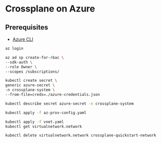 # Crossplane on Azure

## Prerequisites

- [Azure CLI](https://docs.microsoft.com/en-us/cli/azure/install-azure-cli)

```bash
az login

az ad sp create-for-rbac \
--sdk-auth \
--role Owner \
--scopes /subscriptions/

kubectl create secret \
generic azure-secret \
-n crossplane-system \
--from-file=creds=./azure-credentials.json

kubectl describe secret azure-secret -n crossplane-system

kubectl apply -f az-prov-config.yaml

kubectl apply -f vnet.yaml
kubectl get virtualnetwork.network

kubectl delete virtualnetwork.network crossplane-quickstart-network

```

